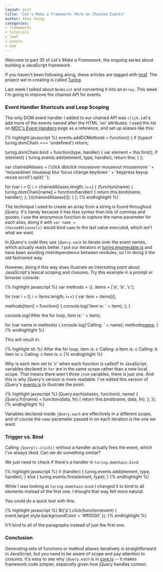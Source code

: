 ```yaml
---
layout: post
title: "Let's Make a Framework: More on Chained Events"
author: Alex Young
categories: 
- frameworks
- tutorials
- lmaf
- events
- dom
---
```


Welcome to part 35 of *Let's Make a Framework*, the ongoing series about building a JavaScript framework.

If you haven't been following along, these articles are tagged with [lmaf](http://dailyjs.com/tags.html#lmaf). The project we're creating is called [Turing](http://github.com/alexyoung/turing.js).

Last week I talked about <code>NodeList</code> and converting it into an <code>Array</code>. This week I'm going to improve the chained API for events.

### Event Handler Shortcuts and Loop Scoping

The only DOM event handler I added to our chained API was <code>click</code>. Let's add more of the events named after the HTML 'on' attributes. I used the list on [MDC's Event Handlers](https://developer.mozilla.org/en/DOM/element#Event_Handlers) page as a reference, and set up aliases like this:

{% highlight javascript %}
events.addDOMethods = function() {
  if (typeof turing.domChain === 'undefined') return;

  turing.domChain.bind = function(type, handler) {
    var element = this.first();
    if (element) {
      turing.events.add(element, type, handler);
      return this;
    }
  };

  var chainedAliases = ('click dblclick mouseover mouseout mousemove ' +
                        'mousedown mouseup blur focus change keydown ' +
                        'keypress keyup resize scroll').split(' ');

  for (var i = 0; i < chainedAliases.length; i++) {
    (function(name) {
      turing.domChain[name] = function(handler) {
        return this.bind(name, handler);
      };
    })(chainedAliases[i]);
  }
};
{% endhighlight %}

The technique I used to create an array from a string is found throughout jQuery. It's handy because it has less syntax than lots of commas and quotes. I use the anonymous function to capture the name parameter for each alias, doing it with <code>var name = chainedAliases\[i\]</code> would bind <code>name</code> to the last value executed, which isn't what we want.

In jQuery's code they use <code>jQuery.each</code> to iterate over the event names, which actually reads better. I put our iterators in [turing.enumerable.js](http://github.com/alexyoung/turing.js/blob/master/turing.enumerable.js) and have been avoiding interdependence between modules, so I'm doing it the old fashioned way.

However, doing it this way does illustrate an interesting point about JavaScript's lexical scoping and closures. Try this example in a prompt or browser console:

{% highlight javascript %}
var methods = {}, 
    items = ['a', 'b', 'c'];

for (var i = 0; i < items.length; i++) {
  var item = items[i];

  methods[item] = function() {
    console.log('Item is: ' + item);
  };
}

console.log('After the for loop, item is: ' + item);

for (var name in methods) {
  console.log('Calling: ' + name);
  methods[name]();
}
{% endhighlight %}

This will result in:

{% highlight sh %}
After the for loop, item is: c
Calling: a
Item is: c
Calling: b
Item is: c
Calling: c
Item is: c
{% endhighlight %}

Why is each item set to 'c' when each function is called? In JavaScript, variables declared in <code>for</code> are in the same scope rather than a new local scope. That means there aren't three <code>item</code> variables, there is just one. And this is why jQuery's version is more readable. I've edited this version of jQuery's [events.js](http://github.com/jquery/jquery/blob/master/src/event.js) to illustrate the point:

{% highlight javascript %}
jQuery.each(aliases, function(i, name) {
  jQuery.fn[name] = function(data, fn) {
    return this.bind(name, data, fn);
  };
});
{% endhighlight %}

Variables declared inside <code>jQuery.each</code> are effectively in a different scope, and of course the <code>name</code> parameter passed in on each iteration is the one we want.

### Trigger vs. Bind

Calling <code>jQuery().click()</code> without a handler actually fires the event, which I've always liked. Can we do something similar?

We just need to check if there's a handler in <code>turing.domChain.bind</code>:

{% highlight javascript %}
if (handler) {
  turing.events.add(element, type, handler);
} else {
  turing.events.fire(element, type);
}
{% endhighlight %}

While I was looking at <code>turing.domChain.bind</code> I changed it to bind to all elements instead of the first one. I thought that way felt more natural.

You could do a quick test with this:

{% highlight javascript %}
$t('p').click(function(event) {
  event.target.style.backgroundColor = '#ff0000'
});
{% endhighlight %}

It'll bind to all of the paragraphs instead of just the first one.

### Conclusion

Generating sets of functions or method aliases iteratively is straightforward in JavaScript, but you need to be aware of scope and pay attention to closures. It's easy to see why <code>jQuery.each</code> is in [core.js](http://github.com/jquery/jquery/blob/master/src/core.js) -- it makes framework code simpler, especially given how jQuery handles context.
